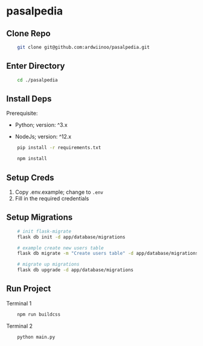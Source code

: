 # pasalpedia

## Clone Repo

```bash
    git clone git@github.com:ardwiinoo/pasalpedia.git
```

## Enter Directory

```bash
    cd ./pasalpedia
```

## Install Deps

Prerequisite:

- Python; version: ^3.x

- NodeJs; version: ^12.x

```bash
    pip install -r requirements.txt
```

```bash
    npm install
```

## Setup Creds

1. Copy .env.example; change to `.env`
2. Fill in the required credentials

## Setup Migrations

```bash
    # init flask-migrate
    flask db init -d app/database/migrations
```

```bash
    # example create new users table
    flask db migrate -m "Create users table" -d app/database/migrations
```

```bash
    # migrate up migrations
    flask db upgrade -d app/database/migrations
```
## Run Project

Terminal 1

```bash
    npm run buildcss
```

Terminal 2

```bash
    python main.py
```
